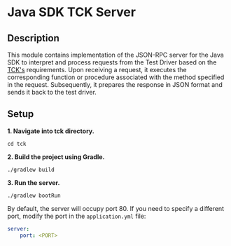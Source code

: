 # Java SDK TCK Server

## Description

This module contains implementation of the JSON-RPC server for the Java SDK to interpret and process requests from the Test Driver based on the [TCK's](https://github.com/hiero-ledger/hiero-sdk-tck) requirements. Upon receiving a request, it executes the corresponding function or procedure associated with the method specified in the request. Subsequently, it prepares the response in JSON format and sends it back to the test driver.

## Setup

**1. Navigate into tck directory.**

```shell
cd tck
```

**2. Build the project using Gradle.**

```shell
./gradlew build
```

**3. Run the server.**

```shell
./gradlew bootRun
```

By default, the server will occupy port 80. If you need to specify a different port, modify the port in the `application.yml` file:

```yaml
server:
    port: <PORT>
```

